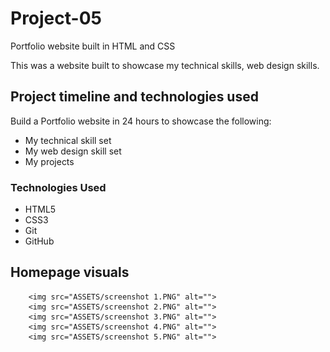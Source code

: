 # Project-05
Portfolio website built in HTML and CSS


This was a website built to showcase my technical skills, web design skills.



## Project timeline and technologies used

Build a Portfolio website in 24 hours to showcase the following:
* My technical skill set
* My web design skill set
* My projects

### Technologies Used

* HTML5
* CSS3
* Git
* GitHub


## Homepage visuals

        <img src="ASSETS/screenshot 1.PNG" alt="">
        <img src="ASSETS/screenshot 2.PNG" alt="">
        <img src="ASSETS/screenshot 3.PNG" alt="">
        <img src="ASSETS/screenshot 4.PNG" alt="">
        <img src="ASSETS/screenshot 5.PNG" alt="">




